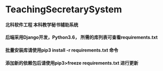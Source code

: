﻿# TeachingSecretarySystem
#### 北科软件工程 本科教学秘书辅助系统
#### 后端采用Django开发，Python3.6， 所需的库列表可查看requirements.txt
#### 批量安装库请使用pip3 install -r requirements.txt 命令
#### 添加新的依赖包后请使用pip3>freeze requirements.txt 进行更新